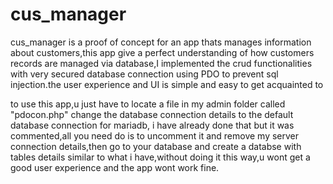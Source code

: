 # cus_manager
cus_manager is a proof of concept for an app thats manages information about customers,this app give a perfect understanding of how  customers records are managed via database,I implemented the crud functionalities with very secured database connection using PDO to prevent sql injection.the user experience and
UI is simple and easy to get acquainted to

to use this app,u just have to locate a file in my admin folder called "pdocon.php" change the database connection details to the default database connection for mariadb, i have already done that but it was commented,all you need do is to uncomment it and remove my server connection details,then go to your database and create a  databse with tables details similar to what i have,without doing it this way,u wont get a good user experience and the app wont work fine.
